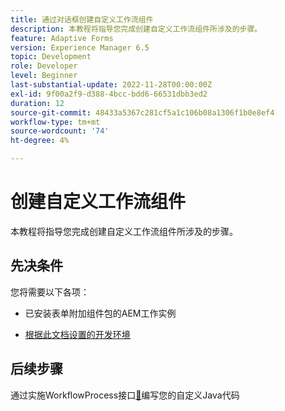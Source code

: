```yaml
---
title: 通过对话框创建自定义工作流组件
description: 本教程将指导您完成创建自定义工作流组件所涉及的步骤。
feature: Adaptive Forms
version: Experience Manager 6.5
topic: Development
role: Developer
level: Beginner
last-substantial-update: 2022-11-28T00:00:00Z
exl-id: 9f00a2f9-d388-4bcc-bdd6-66531dbb3ed2
duration: 12
source-git-commit: 48433a5367c281cf5a1c106b08a1306f1b0e8ef4
workflow-type: tm+mt
source-wordcount: '74'
ht-degree: 4%

---
```


# 创建自定义工作流组件

本教程将指导您完成创建自定义工作流组件所涉及的步骤。

## 先决条件

您将需要以下各项：

* 已安装表单附加组件包的AEM工作实例

* [根据此文档设置的开发环境](https://experienceleague.adobe.com/docs/experience-manager-learn/forms/creating-your-first-osgi-bundle/create-your-first-osgi-bundle.html?lang=zh-Hans)

## 后续步骤

通过实施WorkflowProcess接口[&#128279;](./custom-process-step-aem-workflow.md)编写您的自定义Java代码
